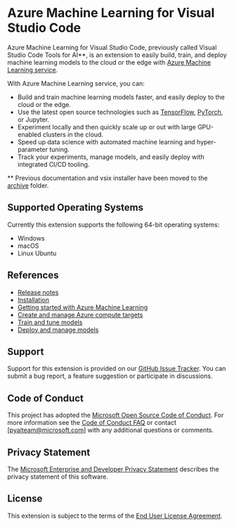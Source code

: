 # Azure Machine Learning for Visual Studio Code
Azure Machine Learning for Visual Studio Code, previously called Visual Studio Code Tools for AI**, is an extension to easily build, train, and deploy machine learning models to the cloud or the edge with [Azure Machine Learning service](https://azure.microsoft.com/en-us/services/machine-learning-service/).

With Azure Machine Learning service, you can:
- Build and train machine learning models faster, and easily deploy to the cloud or the edge.
- Use the latest open source technologies such as [TensorFlow](https://www.tensorflow.org), [PyTorch](https://pytorch.org/), or Jupyter.
- Experiment locally and then quickly scale up or out with large GPU-enabled clusters in the cloud.
- Speed up data science with automated machine learning and hyper-parameter tuning.
- Track your experiments, manage models, and easily deploy with integrated CI/CD tooling.

** Previous documentation and vsix installer have been moved to the [archive](/archive) folder.

## Supported Operating Systems
Currently this extension supports the following 64-bit operating systems:
- Windows
- macOS
- Linux Ubuntu

## References
- [Release notes](/docs/releasenotes.md)
- [Installation](/docs/installation.md)
- [Getting started with Azure Machine Learning](https://docs.microsoft.com/en-us/azure/machine-learning/service/how-to-vscode-tools#prerequisites)
- [Create and manage Azure compute targets](https://docs.microsoft.com/en-us/azure/machine-learning/service/how-to-vscode-train-deploy#create-and-manage-compute-targets)
- [Train and tune models](https://docs.microsoft.com/en-us/azure/machine-learning/service/how-to-vscode-train-deploy#train-and-tune-models)
- [Deploy and manage models](https://docs.microsoft.com/en-us/azure/machine-learning/service/how-to-vscode-train-deploy#deploy-and-manage-models)

## Support
Support for this extension is provided on our [GitHub Issue Tracker](http://github.com/Microsoft/vscode-tools-for-ai/issues). You can submit a bug report, a feature suggestion or participate in discussions.

## Code of Conduct
This project has adopted the [Microsoft Open Source Code of Conduct]. For more information see the [Code of Conduct FAQ] or contact [pyaiteam@microsoft.com] with any additional questions or comments.

## Privacy Statement
The [Microsoft Enterprise and Developer Privacy Statement] describes the privacy statement of this software.

## License
This extension is subject to the terms of the [End User License Agreement]. 

[Microsoft Enterprise and Developer Privacy Statement]:https://go.microsoft.com/fwlink/?LinkId=786907&lang=en7
[Microsoft Open Source Code of Conduct]:https://opensource.microsoft.com/codeofconduct/
[Code of Conduct FAQ]:https://opensource.microsoft.com/codeofconduct/faq/
[opencode@microsoft.com]:mailto:opencode@microsoft.com
[End User License Agreement]:https://www.visualstudio.com/license-terms/mlt552233/

